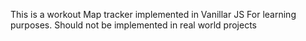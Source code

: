 This is a workout Map tracker implemented in Vanillar JS
For learning purposes.
Should not be implemented in real world projects
